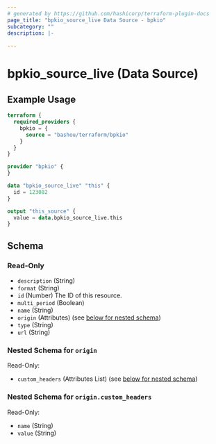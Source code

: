 ```yaml
---
# generated by https://github.com/hashicorp/terraform-plugin-docs
page_title: "bpkio_source_live Data Source - bpkio"
subcategory: ""
description: |-
  
---
```


# bpkio_source_live (Data Source)



## Example Usage

```terraform
terraform {
  required_providers {
    bpkio = {
      source = "bashou/terraform/bpkio"
    }
  }
}

provider "bpkio" {
}

data "bpkio_source_live" "this" {
  id = 123082
}

output "this_source" {
  value = data.bpkio_source_live.this
}
```

<!-- schema generated by tfplugindocs -->
## Schema

### Read-Only

- `description` (String)
- `format` (String)
- `id` (Number) The ID of this resource.
- `multi_period` (Boolean)
- `name` (String)
- `origin` (Attributes) (see [below for nested schema](#nestedatt--origin))
- `type` (String)
- `url` (String)

<a id="nestedatt--origin"></a>
### Nested Schema for `origin`

Read-Only:

- `custom_headers` (Attributes List) (see [below for nested schema](#nestedatt--origin--custom_headers))

<a id="nestedatt--origin--custom_headers"></a>
### Nested Schema for `origin.custom_headers`

Read-Only:

- `name` (String)
- `value` (String)
